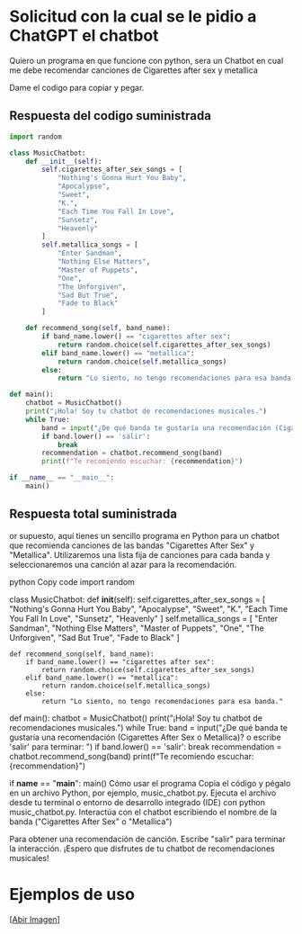 # Solicitud con la cual se le pidio a ChatGPT el chatbot

Quiero un programa en que funcione con python, sera un Chatbot en cual me debe recomendar canciones de Cigarettes after sex y metallica

Dame el codigo para copiar y pegar.

## Respuesta del codigo suministrada



```python
import random

class MusicChatbot:
    def __init__(self):
        self.cigarettes_after_sex_songs = [
            "Nothing's Gonna Hurt You Baby",
            "Apocalypse",
            "Sweet",
            "K.",
            "Each Time You Fall In Love",
            "Sunsetz",
            "Heavenly"
        ]
        self.metallica_songs = [
            "Enter Sandman",
            "Nothing Else Matters",
            "Master of Puppets",
            "One",
            "The Unforgiven",
            "Sad But True",
            "Fade to Black"
        ]

    def recommend_song(self, band_name):
        if band_name.lower() == "cigarettes after sex":
            return random.choice(self.cigarettes_after_sex_songs)
        elif band_name.lower() == "metallica":
            return random.choice(self.metallica_songs)
        else:
            return "Lo siento, no tengo recomendaciones para esa banda."

def main():
    chatbot = MusicChatbot()
    print("¡Hola! Soy tu chatbot de recomendaciones musicales.")
    while True:
        band = input("¿De qué banda te gustaría una recomendación (Cigarettes After Sex o Metallica)? o escribe 'salir' para terminar: ")
        if band.lower() == 'salir':
            break
        recommendation = chatbot.recommend_song(band)
        print(f"Te recomiendo escuchar: {recommendation}")

if __name__ == "__main__":
    main()

```

## Respuesta total suministrada 

or supuesto, aquí tienes un sencillo programa en Python para un chatbot que recomienda canciones de las bandas "Cigarettes After Sex" y "Metallica". Utilizaremos una lista fija de canciones para cada banda y seleccionaremos una canción al azar para la recomendación.

python
Copy code
import random

class MusicChatbot:
    def __init__(self):
        self.cigarettes_after_sex_songs = [
            "Nothing's Gonna Hurt You Baby",
            "Apocalypse",
            "Sweet",
            "K.",
            "Each Time You Fall In Love",
            "Sunsetz",
            "Heavenly"
        ]
        self.metallica_songs = [
            "Enter Sandman",
            "Nothing Else Matters",
            "Master of Puppets",
            "One",
            "The Unforgiven",
            "Sad But True",
            "Fade to Black"
        ]

    def recommend_song(self, band_name):
        if band_name.lower() == "cigarettes after sex":
            return random.choice(self.cigarettes_after_sex_songs)
        elif band_name.lower() == "metallica":
            return random.choice(self.metallica_songs)
        else:
            return "Lo siento, no tengo recomendaciones para esa banda."

def main():
    chatbot = MusicChatbot()
    print("¡Hola! Soy tu chatbot de recomendaciones musicales.")
    while True:
        band = input("¿De qué banda te gustaría una recomendación (Cigarettes After Sex o Metallica)? o escribe 'salir' para terminar: ")
        if band.lower() == 'salir':
            break
        recommendation = chatbot.recommend_song(band)
        print(f"Te recomiendo escuchar: {recommendation}")

if __name__ == "__main__":
    main()
Cómo usar el programa
Copia el código y pégalo en un archivo Python, por ejemplo, music_chatbot.py.
Ejecuta el archivo desde tu terminal o entorno de desarrollo integrado (IDE) con python music_chatbot.py.
Interactúa con el chatbot escribiendo el nombre de la banda ("Cigarettes After Sex" o "Metallica")

Para obtener una recomendación de canción.
Escribe "salir" para terminar la interacción.
¡Espero que disfrutes de tu chatbot de recomendaciones musicales!

# Ejemplos de uso



[[Abir Imagen](https://prnt.sc/STMBS9QYhFrE)]


